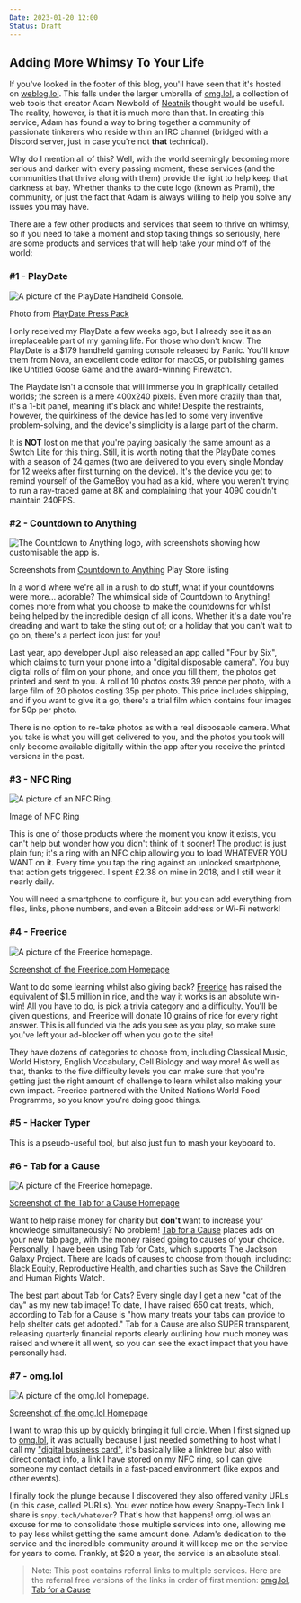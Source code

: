 ```yaml
---
Date: 2023-01-20 12:00
Status: Draft
---
```


## Adding More Whimsy To Your Life

If you've looked in the footer of this blog, you'll have seen that it's hosted on [weblog.lol](https//weblog.lol). This falls under the larger umbrella of [omg.lol](https://home.omg.lol/referred-by/georgeprobably), a collection of web tools that creator Adam Newbold of [Neatnik](https://neatnik.net/) thought would be useful. The reality, however, is that it is much more than that. In creating this service, Adam has found a way to bring together a community of passionate tinkerers who reside within an IRC channel (bridged with a Discord server, just in case you're not **that** technical).

Why do I mention all of this? Well, with the world seemingly becoming more serious and darker with every passing moment, these services (and the communities that thrive along with them) provide the light to help keep that darkness at bay. Whether thanks to the cute logo (known as Prami), the community, or just the fact that Adam is always willing to help you solve any issues you may have.

There are a few other products and services that seem to thrive on whimsy, so if you need to take a moment and stop taking things so seriously, here are some products and services that will help take your mind off of the world:

### #1 - PlayDate

![A picture of the PlayDate Handheld Console.](https://raw.githubusercontent.com/george-probably/chachanidze.com/main/Images/Adding%20More%20Whimsy%20To%20Your%20Life/Playdate.jpg)<div class="caption">Photo from [PlayDate Press Pack](https://play.date)</div>

I only received my PlayDate a few weeks ago, but I already see it as an irreplaceable part of my gaming life. For those who don't know: The PlayDate is a $179 handheld gaming console released by Panic. You'll know them from Nova, an excellent code editor for macOS, or publishing games like Untitled Goose Game and the award-winning Firewatch.

The Playdate isn't a console that will immerse you in graphically detailed worlds; the screen is a mere 400x240 pixels. Even more crazily than that, it's a 1-bit panel, meaning it's black and white! Despite the restraints, however, the quirkiness of the device has led to some very inventive problem-solving, and the device's simplicity is a large part of the charm.

It is **NOT** lost on me that you're paying basically the same amount as a Switch Lite for this thing. Still, it is worth noting that the PlayDate comes with a season of 24 games (two are delivered to you every single Monday for 12 weeks after first turning on the device). It's the device you get to remind yourself of the GameBoy you had as a kid, where you weren't trying to run a ray-traced game at 8K and complaining that your 4090 couldn't maintain 240FPS.

### #2 - Countdown to Anything
![The Countdown to Anything logo, with screenshots showing how customisable the app is.](https://raw.githubusercontent.com/george-probably/chachanidze.com/main/Images/Adding%20More%20Whimsy%20To%20Your%20Life/Countdown.jpg)<div class="caption">Screenshots from [Countdown to Anything](https://www.countdowntoanything.app/) Play Store listing</div>

In a world where we're all in a rush to do stuff, what if your countdowns were more... adorable? The whimsical side of Countdown to Anything! comes more from what you choose to make the countdowns for whilst being helped by the incredible design of all icons. Whether it's a date you're dreading and want to take the sting out of; or a holiday that you can't wait to go on, there's a perfect icon just for you!

Last year, app developer Jupli also released an app called "Four by Six", which claims to turn your phone into a "digital disposable camera". You buy digital rolls of film on your phone, and once you fill them, the photos get printed and sent to you. A roll of 10 photos costs 39 pence per photo, with a large film of 20 photos costing 35p per photo. This price includes shipping, and if you want to give it a go, there's a trial film which contains four images for 50p per photo.

There is no option to re-take photos as with a real disposable camera. What you take is what you will get delivered to you, and the photos you took will only become available digitally within the app after you receive the printed versions in the post.

### #3 - NFC Ring
![A picture of an NFC Ring.](https://raw.githubusercontent.com/george-probably/chachanidze.com/main/Images/Adding%20More%20Whimsy%20To%20Your%20Life/NFCring.jpg)<div class="caption">Image of NFC Ring</div>

This is one of those products where the moment you know it exists, you can't help but wonder how you didn't think of it sooner! The product is just plain fun; it's a ring with an NFC chip allowing you to load WHATEVER YOU WANT on it. Every time you tap the ring against an unlocked smartphone, that action gets triggered. I spent £2.38 on mine in 2018, and I still wear it nearly daily.

You will need a smartphone to configure it, but you can add everything from files, links, phone numbers, and even a Bitcoin address or Wi-Fi network!

### #4 - Freerice
![A picture of the Freerice homepage.](https://raw.githubusercontent.com/george-probably/chachanidze.com/main/Images/Adding%20More%20Whimsy%20To%20Your%20Life/Freerice.jpg)<div class="caption">[Screenshot of the Freerice.com Homepage](https://freerice.com/)</div>

Want to do some learning whilst also giving back? [Freerice](https://freerice.com/) has raised the equivalent of $1.5 million in rice, and the way it works is an absolute win-win! All you have to do, is pick a trivia category and a difficulty. You'll be given questions, and Freerice will donate 10 grains of rice for every right answer. This is all funded via the ads you see as you play, so make sure you've left your ad-blocker off when you go to the site!

They have dozens of categories to choose from, including Classical Music, World History, English Vocabulary, Cell Biology and way more! As well as that, thanks to the five difficulty levels you can make sure that you're getting just the right amount of challenge to learn whilst also making your own impact. Freerice partnered with the United Nations World Food Programme, so you know you're doing good things.

### #5 - Hacker Typer
This is a pseudo-useful tool, but also just fun to mash your keyboard to.

### #6 - Tab for a Cause
![A picture of the Freerice homepage.](https://raw.githubusercontent.com/george-probably/chachanidze.com/main/Images/Adding%20More%20Whimsy%20To%20Your%20Life/Tab%20for%20a%20Cause.jpg)<div class="caption">[Screenshot of the Tab for a Cause Homepage](https://tab.gladly.io/)</div>

Want to help raise money for charity but **don't** want to increase your knowledge simultaneously? No problem! [Tab for a Cause](https://tab.gladly.io/?u=george_probably) places ads on your new tab page, with the money raised going to causes of your choice. Personally, I have been using Tab for Cats, which supports The Jackson Galaxy Project. There are loads of causes to choose from though, including: Black Equity, Reproductive Health, and charities such as Save the Children and Human Rights Watch.

The best part about Tab for Cats? Every single day I get a new "cat of the day" as my new tab image! To date, I have raised 650 cat treats, which, according to Tab for a Cause is "how many treats your tabs can provide to help shelter cats get adopted." Tab for a Cause are also SUPER transparent, releasing quarterly financial reports clearly outlining how much money was raised and where it all went, so you can see the exact impact that you have personally had.

### #7 - omg.lol
![A picture of the omg.lol homepage.](https://raw.githubusercontent.com/george-probably/chachanidze.com/main/Images/Adding%20More%20Whimsy%20To%20Your%20Life/omglol.jpg)<div class="caption">[Screenshot of the omg.lol Homepage](https://home.omg.lol/referred-by/georgeprobably)</div>

I want to wrap this up by quickly bringing it full circle. When I first signed up to [omg.lol](https://home.omg.lol/referred-by/georgeprobably), it was actually because I just needed something to host what I call my ["digital business card"](https://george.chachanidze.com), it's basically like a linktree but also with direct contact info, a link I have stored on my NFC ring, so I can give someone my contact details in a fast-paced environment (like expos and other events).

I finally took the plunge because I discovered they also offered vanity URLs (in this case, called PURLs). You ever notice how every Snappy-Tech link I share is `snpy.tech/whatever`? That's how that happens! omg.lol was an excuse for me to consolidate those multiple services into one, allowing me to pay less whilst getting the same amount done. Adam's dedication to the service and the incredible community around it will keep me on the service for years to come. Frankly, at $20 a year, the service is an absolute steal.

> Note: This post contains referral links to multiple services. Here are the referral free versions of the links in order of first mention: [omg.lol](https://omg.lol), [Tab for a Cause](https://tab.gladly.io/)